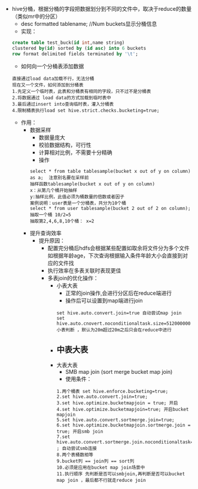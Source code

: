 - hive分桶，根据分桶的字段把数据划分到不同的文件中，取决于reduce的数量（类似mr中的分区）
  - desc formatted tablename; //Num buckets显示分桶信息
  - 实现：
  ```sql
  create table test_buck(id int,name string)
  clustered by(id) sorted by (id asc) into 6 buckets
  row format delimited fields terminated by '\t';
  ```
  - 如何向一个分桶表添加数据
  ```
  直接通过load data加载不行，无法分桶
  现在又一个文件，如何添加到分桶表
  1.先定义一个临时表，此表和分桶表有相同的字段，只不过不是分桶表
  2.将数据通过 load data的方式加载到临时表中
  3.最后通过insert into查询临时表，灌入分桶表
  4.限制桶表执行load set hive.strict.checks.bucketing=true;
  ```
  - 作用：
    - 数据采样
      - 数据量庞大
      - 校验数据结构，可行性
      - 计算相对比例，不需要十分精确
      - 操作
      ```
      select * from table tablesample(bucket x out of y on column) as a;  注意别名要在采样前
      抽样函数tablesample(bucket x out of y on column)
      x：从第几个桶开始抽样
      y:抽样比例，此值必须为桶数量的倍数或者因子
      案例说明：user表是一个分桶表，共分为10个桶
      select * from user tablesample(bucket 2 out of 2 on column);
      抽取一个桶 10/2=5
      抽取第2,4,6,8,10个桶： x=2
      ```
    - 提升查询效率
      - 提升原因：
        - 配置完分桶后hdfs会根据某些配置如取余将文件分为多个文件如根据年龄age，下次查询根据输入条件年龄大小会直接到对应的文件找
        - 执行效率在多表关联时表现更佳
        - 多表join的优化操作：
          - 小表大表
            - 正常的join操作,会进行分区后在reduce端进行
            - 操作后可以设置到map端进行join
            ```
            set hive.auto.convert.join=true 自动尝试map join
            set hive.auto.cnovert.noconditionaltask.size=512000000 小表判断 ，默认为20m超过20m之后只会在reduce中进行
            ```
          - 中表大表
            - 
          - 大表大表
            - SMB map join (sort merge bucket map join)
            - 使用条件：
            ```properties
            1.两个桶表 set hive.enforce.bucketing=true;
            2.set hive.auto.convert.join=true;
            3.set hive.optimize.bucketmapjoin = true; 开启
            4.set hive.optimize.bucketmapjoin=true; 开启bucket mapjoin
            5.set hive.auto.convert.sortmerge.join=true;
            6.set hive.optimize.bucketmapjoin.sortmerge.join = true; 开启smb join
            7.set hive.auto.convert.sortmerge.join.noconditionaltask=true ; 自动尝试smb连接
            8.两个表桶数相等
            9.bucket列 == join列 == sort列
            10.必须是应用在bucket map join场景中
            11.执行顺序 先判断是否可以smbjoin,再判断是否可以bucket map join ，最后都不行就走reduce join
            
            ```
          

